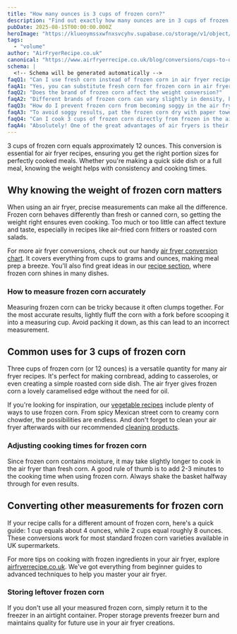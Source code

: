 ```yaml
---
title: "How many ounces is 3 cups of frozen corn?"
description: "Find out exactly how many ounces are in 3 cups of frozen corn for perfect air fryer recipes every time. Get the conversion now!"
pubDate: 2025-08-15T00:00:00.000Z
heroImage: "https://klueoymssxwfnxsvcyhv.supabase.co/storage/v1/object/public/Shmucket/how-many-ounces-is-3-cups-of-frozen-corn.webp"
tags:
  - "volume"
author: "AirFryerRecipe.co.uk"
canonical: "https://www.airfryerrecipe.co.uk/blog/conversions/cups-to-ounces/how-many-ounces-is-3-cups-of-frozen-corn"
schema: |
  <!-- Schema will be generated automatically -->
faqQ1: "Can I use fresh corn instead of frozen corn in air fryer recipes?"
faqA1: "Yes, you can substitute fresh corn for frozen corn in air fryer recipes. However, fresh corn may cook slightly faster and won't release as much moisture. Adjust cooking times by reducing by 2-3 minutes and keep an eye on it to prevent overcooking."
faqQ2: "Does the brand of frozen corn affect the weight conversion?"
faqA2: "Different brands of frozen corn can vary slightly in density, but the difference is usually minimal. For most major UK supermarket brands, 3 cups will equal about 12 ounces. If precision is crucial for your recipe, consider weighing the corn for absolute accuracy."
faqQ3: "How do I prevent frozen corn from becoming soggy in the air fryer?"
faqA3: "To avoid soggy results, pat the frozen corn dry with paper towels before cooking. You can also toss the corn with a small amount of cornstarch (about 1 teaspoon per cup) to help absorb excess moisture and create a crispier texture in the air fryer."
faqQ4: "Can I cook 3 cups of frozen corn directly from frozen in the air fryer?"
faqA4: "Absolutely! One of the great advantages of air fryers is their ability to cook frozen ingredients without thawing. Just spread the 3 cups (12 ounces) of frozen corn in an even layer in the basket and cook at 190°C for 8-10 minutes, shaking halfway through."
---
```

<p>3 cups of frozen corn equals approximately 12 ounces. This conversion is essential for air fryer recipes, ensuring you get the right portion sizes for perfectly cooked meals. Whether you're making a quick side dish or a full meal, knowing the weight helps with consistency and cooking times.</p>

<h2>Why knowing the weight of frozen corn matters</h2>  
<p>When using an air fryer, precise measurements can make all the difference. Frozen corn behaves differently than fresh or canned corn, so getting the weight right ensures even cooking. Too much or too little can affect texture and taste, especially in recipes like air-fried corn fritters or roasted corn salads.</p>  
<p>For more air fryer conversions, check out our handy <a href=https://www.airfryerrecipe.co.uk/air-fryer-conversion-chart>air fryer conversion chart</a>. It covers everything from cups to grams and ounces, making meal prep a breeze. You'll also find great ideas in our <a href=https://www.airfryerrecipe.co.uk/recipes>recipe section</a>, where frozen corn shines in many dishes.</p>

<h3>How to measure frozen corn accurately</h3>  
<p>Measuring frozen corn can be tricky because it often clumps together. For the most accurate results, lightly fluff the corn with a fork before scooping it into a measuring cup. Avoid packing it down, as this can lead to an incorrect measurement.</p>

<h2>Common uses for 3 cups of frozen corn</h2>  
<p>Three cups of frozen corn (or 12 ounces) is a versatile quantity for many air fryer recipes. It's perfect for making cornbread, adding to casseroles, or even creating a simple roasted corn side dish. The air fryer gives frozen corn a lovely caramelised edge without the need for oil.</p>  
<p>If you're looking for inspiration, our <a href=https://www.airfryerrecipe.co.uk/recipe-category/vegetables>vegetable recipes</a> include plenty of ways to use frozen corn. From spicy Mexican street corn to creamy corn chowder, the possibilities are endless. And don't forget to clean your air fryer afterwards with our recommended <a href=https://www.airfryerrecipe.co.uk/air-fryer-cleaner>cleaning products</a>.</p>

<h3>Adjusting cooking times for frozen corn</h3>  
<p>Since frozen corn contains moisture, it may take slightly longer to cook in the air fryer than fresh corn. A good rule of thumb is to add 2-3 minutes to the cooking time when using frozen corn. Always shake the basket halfway through for even results.</p>

<h2>Converting other measurements for frozen corn</h2>  
<p>If your recipe calls for a different amount of frozen corn, here's a quick guide: 1 cup equals about 4 ounces, while 2 cups equal roughly 8 ounces. These conversions work for most standard frozen corn varieties available in UK supermarkets.</p>  
<p>For more tips on cooking with frozen ingredients in your air fryer, explore <a href=https://www.airfryerrecipe.co.uk>airfryerrecipe.co.uk</a>. We've got everything from beginner guides to advanced techniques to help you master your air fryer.</p>

<h3>Storing leftover frozen corn</h3>  
<p>If you don't use all your measured frozen corn, simply return it to the freezer in an airtight container. Proper storage prevents freezer burn and maintains quality for future use in your air fryer creations.</p>
